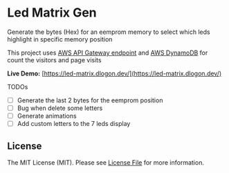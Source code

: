 # Led Matrix Gen

Generate the bytes (Hex) for an eemprom memory to select which leds highlight in specific memory position

This project uses [AWS API Gateway endpoint](https://aws.amazon.com/api-gateway/) and [AWS DynamoDB](https://aws.amazon.com/dynamodb) for count the visitors and page visits

**Live Demo:** [https://led-matrix.dlogon.dev/](https://led-matrix.dlogon.dev/)

TODOs

- [ ] Generate the last 2 bytes for the eemprom position
- [ ] Bug when delete some letters
- [ ] Generate animations
- [ ] Add custom letters to the 7 leds display

## License

The MIT License (MIT). Please see [License File](LICENSE.md) for more information.
